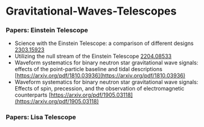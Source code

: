 # Gravitational-Waves-Telescopes

### Papers: Einstein Telescope
- Science with the Einstein Telescope: a comparison of different designs [2303.15923](https://arxiv.org/pdf/2303.15923)
- Utilizing the null stream of the Einstein Telescope [2204.08533](https://arxiv.org/pdf/2204.08533)
- Waveform systematics for binary neutron star gravitational wave signals: effects of the point-particle baseline and tidal descriptions [https://arxiv.org/pdf/1810.03936](https://arxiv.org/pdf/1810.03936)
- Waveform systematics for binary neutron star gravitational wave signals: Effects of spin, precession, and the observation of electromagnetic counterparts [https://arxiv.org/pdf/1905.03118](https://arxiv.org/pdf/1905.03118)


### Papers: Lisa Telescope
